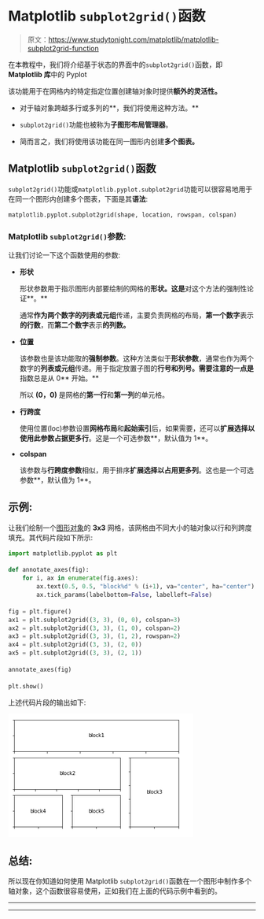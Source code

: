 # Matplotlib `subplot2grid()`函数

> 原文：<https://www.studytonight.com/matplotlib/matplotlib-subplot2grid-function>

在本教程中，我们将介绍基于状态的界面中的`subplot2grid()`函数，即 **Matplotlib 库**中的 Pyplot

该功能用于在网格内的特定指定位置创建轴对象时提供**额外的灵活性。**

*   对于轴对象跨越多行或多列的**，我们将使用这种方法。**

*   `subplot2grid()`功能也被称为**子图形布局管理器**。

*   简而言之，我们将使用该功能在同一图形内创建**多个图表。**

## Matplotlib `subplot2grid()`函数

`subplot2grid()`功能或`matplotlib.pyplot.subplot2grid`功能可以很容易地用于在同一个图形内创建多个图表，下面是其**语法**:

```py
matplotlib.pyplot.subplot2grid(shape, location, rowspan, colspan)
```

### Matplotlib `subplot2grid()`参数:

让我们讨论一下这个函数使用的参数:

*   **形状**

    形状参数用于指示图形内部要绘制的网格的**形状。这是**对这个方法的强制性论证**。**

    通常**作为两个数字的列表或元组**传递，主要负责网格的布局，**第一个数字**表示**的行数**，而**第二个数字**表示**的列数。**

*   **位置**

    该参数也是该功能取的**强制参数**。这种方法类似于**形状参数**，通常也作为两个数字的**列表或元组**传递。用于指定放置子图的**行号和列号。需要注意的一点是**指数总是从 0** 开始。**

    所以 **(0，0)** 是网格的**第一行**和**第一列**的单元格。

*   **行跨度**

    使用位置(loc)参数设置**网格布局**和**起始索引**后，如果需要，还可以**扩展选择以使用此参数占据更多行**。这是一个可选参数**，默认值为 1**。

*   **colspan**

    该参数与**行跨度参数**相似，用于排序**扩展选择以占用更多列**。这也是一个可选参数**，默认值为 1**。

## 示例:

让我们绘制一个[图形对象](https://www.studytonight.com/matplotlib/matplotlib-figure-class)的 **3x3** 网格，该网格由不同大小的轴对象以行和列跨度填充。其代码片段如下所示:

```py
import matplotlib.pyplot as plt

def annotate_axes(fig):
    for i, ax in enumerate(fig.axes):
        ax.text(0.5, 0.5, "block%d" % (i+1), va="center", ha="center")
        ax.tick_params(labelbottom=False, labelleft=False)

fig = plt.figure()
ax1 = plt.subplot2grid((3, 3), (0, 0), colspan=3)
ax2 = plt.subplot2grid((3, 3), (1, 0), colspan=2)
ax3 = plt.subplot2grid((3, 3), (1, 2), rowspan=2)
ax4 = plt.subplot2grid((3, 3), (2, 0))
ax5 = plt.subplot2grid((3, 3), (2, 1))

annotate_axes(fig)

plt.show()
```

上述代码片段的输出如下:

![Matplotlib subplot2grid() Function example](img/5c6c616d5229d03d50bb2d1594757da5.png)

## 总结:

所以现在你知道如何使用 Matplotlib `subplot2grid()`函数在一个图形中制作多个轴对象，这个函数很容易使用，正如我们在上面的代码示例中看到的。

* * *

* * *
